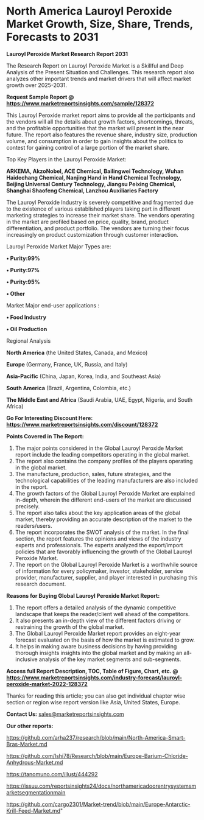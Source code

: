 # North America Lauroyl Peroxide Market Growth, Size, Share, Trends, Forecasts to 2031

<strong>Lauroyl Peroxide Market Research Report 2031</strong>

The Research Report on Lauroyl Peroxide Market is a Skillful and Deep Analysis of the Present Situation and Challenges. This research report also analyzes other important trends and market drivers that will affect market growth over 2025-2031.

<strong>Request Sample Report @ <a href=https://www.marketreportsinsights.com/sample/128372>https://www.marketreportsinsights.com/sample/128372</a></strong>

This Lauroyl Peroxide market report aims to provide all the participants and the vendors will all the details about growth factors, shortcomings, threats, and the profitable opportunities that the market will present in the near future. The report also features the revenue share, industry size, production volume, and consumption in order to gain insights about the politics to contest for gaining control of a large portion of the market share.

Top Key Players in the Lauroyl Peroxide Market:

<strong>ARKEMA, AkzoNobel, ACE Chemical, Bailingwei Technology, Wuhan Haidechang Chemical, Nanjing Hand in Hand Chemical Technology, Beijing Universal Century Technology, Jiangsu Peixing Chemical, Shanghai Shaofeng Chemical, Lanzhou Auxiliaries Factory</strong>

The Lauroyl Peroxide Industry is severely competitive and fragmented due to the existence of various established players taking part in different marketing strategies to increase their market share. The vendors operating in the market are profiled based on price, quality, brand, product differentiation, and product portfolio. The vendors are turning their focus increasingly on product customization through customer interaction.

Lauroyl Peroxide Market Major Types are:

<strong>• Purity:99%

• Purity:97%

• Purity:95%

• Other</strong>

Market Major end-user applications :

<strong>• Food Industry

• Oil Production</strong>

Regional Analysis

</u><strong><b>North America</b></strong> (the United States, Canada, and Mexico)

<strong><b>Europe </b></strong>(Germany, France, UK, Russia, and Italy)

<strong><b>Asia-Pacific</b></strong> (China, Japan, Korea, India, and Southeast Asia)

<strong><b>South America</b></strong> (Brazil, Argentina, Colombia, etc.)

<strong><b>The Middle East and Africa</b></strong> (Saudi Arabia, UAE, Egypt, Nigeria, and South Africa)

<strong>Go For Interesting Discount Here: <a href=https://www.marketreportsinsights.com/discount/128372>https://www.marketreportsinsights.com/discount/128372</a></strong>

<strong>Points Covered in The Report:</strong>
<ol>
  <li>The major points considered in the Global Lauroyl Peroxide Market report include the leading competitors operating in the global market.</li>
  <li>The report also contains the company profiles of the players operating in the global market.</li>
  <li>The manufacture, production, sales, future strategies, and the technological capabilities of the leading manufacturers are also included in the report.</li>
  <li>The growth factors of the Global Lauroyl Peroxide Market are explained in-depth, wherein the different end-users of the market are discussed precisely.</li>
  <li>The report also talks about the key application areas of the global market, thereby providing an accurate description of the market to the readers/users.</li>
  <li>The report incorporates the SWOT analysis of the market. In the final section, the report features the opinions and views of the industry experts and professionals. The experts analyzed the export/import policies that are favorably influencing the growth of the Global Lauroyl Peroxide Market.</li>
  <li>The report on the Global Lauroyl Peroxide Market is a worthwhile source of information for every policymaker, investor, stakeholder, service provider, manufacturer, supplier, and player interested in purchasing this research document.</li>
</ol>
<strong>Reasons for Buying Global Lauroyl Peroxide Market Report:</strong>

<ol>
  <li>The report offers a detailed analysis of the dynamic competitive landscape that keeps the reader/client well ahead of the competitors.</li>
  <li>It also presents an in-depth view of the different factors driving or restraining the growth of the global market.</li>
  <li>The Global Lauroyl Peroxide Market report provides an eight-year forecast evaluated on the basis of how the market is estimated to grow.</li>
  <li>It helps in making aware business decisions by having providing thorough insights insights into the global market and by making an all-inclusive analysis of the key market segments and sub-segments.</li>
</ol>
<strong>Access full Report Description, TOC, Table of Figure, Chart, etc. @ <a href=https://www.marketreportsinsights.com/industry-forecast/lauroyl-peroxide-market-2022-128372>https://www.marketreportsinsights.com/industry-forecast/lauroyl-peroxide-market-2022-128372</a></strong>


Thanks for reading this article; you can also get individual chapter wise section or region wise report version like Asia, United States, Europe.

<strong>Contact Us:</strong>
sales@marketreportsinsights.com

<strong>Our other reports:</strong>

<a href=https://github.com/arha237/research/blob/main/North-America-Smart-Bras-Market.md>https://github.com/arha237/research/blob/main/North-America-Smart-Bras-Market.md</a>

<a href=https://github.com/Ishi78/Research/blob/main/Europe-Barium-Chloride-Anhydrous-Market.md>https://github.com/Ishi78/Research/blob/main/Europe-Barium-Chloride-Anhydrous-Market.md</a>

<a href=https://tanomuno.com/illust/444292>https://tanomuno.com/illust/444292</a>

<a href=https://issuu.com/reportsinsights24/docs/northamericadoorentrysystemsmarketsegmentationmain>https://issuu.com/reportsinsights24/docs/northamericadoorentrysystemsmarketsegmentationmain</a>

<a href=https://github.com/cargo2301/Market-trend/blob/main/Europe-Antarctic-Krill-Feed-Market.md>https://github.com/cargo2301/Market-trend/blob/main/Europe-Antarctic-Krill-Feed-Market.md</a>"

